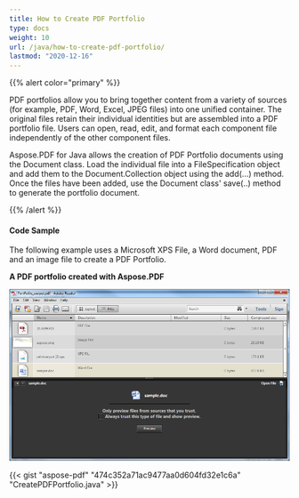 ```yaml
---
title: How to Create PDF Portfolio
type: docs
weight: 10
url: /java/how-to-create-pdf-portfolio/
lastmod: "2020-12-16"
---
```


{{% alert color="primary" %}}

PDF portfolios allow you to bring together content from a variety of sources (for example, PDF, Word, Excel, JPEG files) into one unified container. The original files retain their individual identities but are assembled into a PDF portfolio file. Users can open, read, edit, and format each component file independently of the other component files.

Aspose.PDF for Java allows the creation of PDF Portfolio documents using the Document class. Load the individual file into a FileSpecification object and add them to the Document.Collection object using the add(...) method. Once the files have been added, use the Document class' save(..) method to generate the portfolio document.

{{% /alert %}}
#### **Code Sample**
The following example uses a Microsoft XPS File, a Word document, PDF and an image file to create a PDF Portfolio.

**A PDF portfolio created with Aspose.PDF**

![todo:image_alt_text](how-to-create-pdf-portfolio_1.png)



{{< gist "aspose-pdf" "474c352a71ac9477aa0d604fd32e1c6a" "CreatePDFPortfolio.java" >}}
